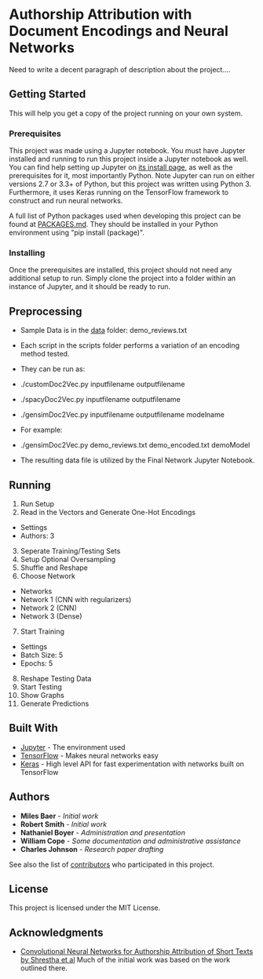 # Authorship Attribution with Document Encodings and Neural Networks

Need to write a decent paragraph of description about the project....

## Getting Started

This will help you get a copy of the project running on your own system.

### Prerequisites

This project was made using a Jupyter notebook. You must have Jupyter installed and running to run this project inside a Jupyter notebook as well. You can find help setting up Jupyter on [its install page](http://jupyter.org/install), as well as the prerequisites for it, most importantly Python. Note Jupyter can run on either versions 2.7 or 3.3+ of Python, but this project was written using Python 3.
Furthermore, it uses Keras running on the TensorFlow framework to construct and run neural networks.

A full list of Python packages used when developing this project can be found at [PACKAGES.md](PACKAGES.md). They should be installed in your Python environment using "pip install (package)".

### Installing

Once the prerequisites are installed, this project should not need any additional setup to run. Simply clone the project into a folder within an instance of Jupyter, and it should be ready to run.


## Preprocessing

* Sample Data is in the [data](data/) folder:
  demo\_reviews.txt
* Each script in the scripts folder performs a variation of an encoding method tested.
* They can be run as:
* ./customDoc2Vec.py inputfilename outputfilename
* ./spacyDoc2Vec.py inputfilename outputfilename
* ./gensimDoc2Vec.py inputfilename outputfilename modelname
* For example:
*   ./gensimDoc2Vec.py demo\_reviews.txt demo\_encoded.txt demoModel

* The resulting data file is utilized by the Final Network Jupyter Notebook.

## Running

1. Run Setup
2. Read in the Vectors and Generate One-Hot Encodings
* Settings
* Authors: 3
3. Seperate Training/Testing Sets
4. Setup Optional Oversampling
5. Shuffle and Reshape
6. Choose Network
* Networks
* Network 1 (CNN with regularizers)
* Network 2 (CNN)
* Network 3 (Dense)
7. Start Training
* Settings
* Batch Size: 5
* Epochs: 5
8. Reshape Testing Data
9. Start Testing
10. Show Graphs
11. Generate Predictions


## Built With

* [Jupyter](http://jupyter.org/documentation/) - The environment used
* [TensorFlow](https://www.tensorflow.org/) - Makes neural networks easy
* [Keras](https://keras.io/) - High level API for fast experimentation with networks built on TensorFlow

## Authors

* **Miles Baer** - *Initial work*
* **Robert Smith** - *Initial work*
* **Nathaniel Boyer** - *Administration and presentation*
* **William Cope** - *Some documentation and administrative assistance*
* **Charles Johnson** - *Research paper drafting*

See also the list of [contributors](https://github.com/CSCI4850/S18-team0-project/contributors) who participated in this project.

## License

This project is licensed under the MIT License.

## Acknowledgments

* [Convolutional Neural Networks for Authorship Attribution of Short Texts by Shrestha et al](http://www.aclweb.org/anthology/E17-2106) Much of the initial work was based on the work outlined there.
